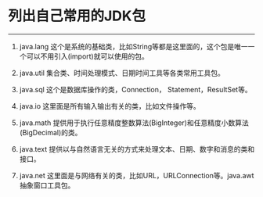 # 列出自己常用的JDK包

---

1. java.lang 这个是系统的基础类，比如String等都是这里面的，这个包是唯一一个可以不用引入\(import\)就可以使用的包。

2. java.util 集合类、时间处理模式、日期时间工具等各类常用工具包。

3. java.sql 这个是数据库操作的类，Connection， Statement，ResultSet等。

4. java.io 这里面是所有输入输出有关的类，比如文件操作等。

5. java.math 提供用于执行任意精度整数算法\(BigInteger\)和任意精度小数算法\(BigDecimal\)的类。

6. java.text 提供以与自然语言无关的方式来处理文本、日期、数字和消息的类和接口。

7. java.net 这里面是与网络有关的类，比如URL，URLConnection等。java.awt 抽象窗口工具包。



